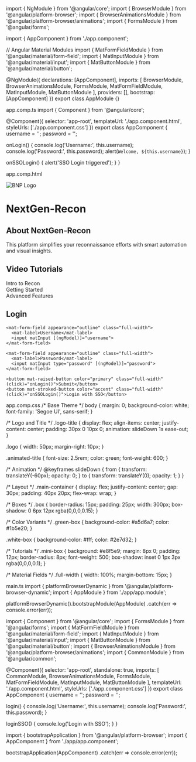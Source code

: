 
import { NgModule } from '@angular/core';
import { BrowserModule } from '@angular/platform-browser';
import { BrowserAnimationsModule } from '@angular/platform-browser/animations';
import { FormsModule } from '@angular/forms';

import { AppComponent } from './app.component';

// Angular Material Modules
import { MatFormFieldModule } from '@angular/material/form-field';
import { MatInputModule } from '@angular/material/input';
import { MatButtonModule } from '@angular/material/button';

@NgModule({
  declarations: [AppComponent],
  imports: [
    BrowserModule,
    BrowserAnimationsModule,
    FormsModule,
    MatFormFieldModule,
    MatInputModule,
    MatButtonModule
  ],
  providers: [],
  bootstrap: [AppComponent]
})
export class AppModule {}



app.comp.ts
import { Component } from '@angular/core';

@Component({
  selector: 'app-root',
  templateUrl: './app.component.html',
  styleUrls: ['./app.component.css']
})
export class AppComponent {
  username = '';
  password = '';

  onLogin() {
    console.log('Username:', this.username);
    console.log('Password:', this.password);
    alert(`Welcome, ${this.username}`);
  }

  onSSOLogin() {
    alert('SSO Login triggered');
  }
}

app.comp.html
<!-- Header -->
<div class="logo-title">
  <img src="assets/bnp-logo.png" class="logo" alt="BNP Logo" />
  <h1 class="animated-title">NextGen-Recon</h1>
</div>

<!-- Content Layout -->
<div class="main-container">
  <!-- Box 1 -->
  <div class="box green-box">
    <h2>About NextGen-Recon</h2>
    <p>This platform simplifies your reconnaissance efforts with smart automation and visual insights.</p>
  </div>

  <!-- Box 2 -->
  <div class="box green-box">
    <h2>Video Tutorials</h2>
    <div class="mini-box">Intro to Recon</div>
    <div class="mini-box">Getting Started</div>
    <div class="mini-box">Advanced Features</div>
  </div>

  <!-- Box 3 - Login -->
  <div class="box white-box">
    <h2>Login</h2>

    <mat-form-field appearance="outline" class="full-width">
      <mat-label>Username</mat-label>
      <input matInput [(ngModel)]="username">
    </mat-form-field>

    <mat-form-field appearance="outline" class="full-width">
      <mat-label>Password</mat-label>
      <input matInput type="password" [(ngModel)]="password">
    </mat-form-field>

    <button mat-raised-button color="primary" class="full-width" (click)="onLogin()">Submit</button>
    <button mat-stroked-button color="accent" class="full-width" (click)="onSSOLogin()">Login with SSO</button>
  </div>
</div>

app.comp.css
/* Base Theme */
body {
  margin: 0;
  background-color: white;
  font-family: 'Segoe UI', sans-serif;
}

/* Logo and Title */
.logo-title {
  display: flex;
  align-items: center;
  justify-content: center;
  padding: 30px 0 10px 0;
  animation: slideDown 1s ease-out;
}

.logo {
  width: 50px;
  margin-right: 10px;
}

.animated-title {
  font-size: 2.5rem;
  color: green;
  font-weight: 600;
}

/* Animation */
@keyframes slideDown {
  from { transform: translateY(-60px); opacity: 0; }
  to { transform: translateY(0); opacity: 1; }
}

/* Layout */
.main-container {
  display: flex;
  justify-content: center;
  gap: 30px;
  padding: 40px 20px;
  flex-wrap: wrap;
}

/* Boxes */
.box {
  border-radius: 15px;
  padding: 25px;
  width: 300px;
  box-shadow: 0 6px 12px rgba(0,0,0,0.15);
}

/* Color Variants */
.green-box {
  background-color: #a5d6a7;
  color: #1b5e20;
}

.white-box {
  background-color: #fff;
  color: #2e7d32;
}

/* Tutorials */
.mini-box {
  background: #e8f5e9;
  margin: 8px 0;
  padding: 12px;
  border-radius: 8px;
  font-weight: 500;
  box-shadow: inset 0 1px 3px rgba(0,0,0,0.1);
}

/* Material Fields */
.full-width {
  width: 100%;
  margin-bottom: 15px;
}

main.ts
import { platformBrowserDynamic } from '@angular/platform-browser-dynamic';
import { AppModule } from './app/app.module';

platformBrowserDynamic().bootstrapModule(AppModule)
  .catch(err => console.error(err));




import { Component } from '@angular/core';
import { FormsModule } from '@angular/forms';
import { MatFormFieldModule } from '@angular/material/form-field';
import { MatInputModule } from '@angular/material/input';
import { MatButtonModule } from '@angular/material/button';
import { BrowserAnimationsModule } from '@angular/platform-browser/animations';
import { CommonModule } from '@angular/common';

@Component({
  selector: 'app-root',
  standalone: true,
  imports: [
    CommonModule,
    BrowserAnimationsModule,
    FormsModule,
    MatFormFieldModule,
    MatInputModule,
    MatButtonModule
  ],
  templateUrl: './app.component.html',
  styleUrls: ['./app.component.css']
})
export class AppComponent {
  username = '';
  password = '';

  login() {
    console.log('Username:', this.username);
    console.log('Password:', this.password);
  }

  loginSSO() {
    console.log('Login with SSO');
  }
}


import { bootstrapApplication } from '@angular/platform-browser';
import { AppComponent } from './app/app.component';

bootstrapApplication(AppComponent)
  .catch(err => console.error(err));